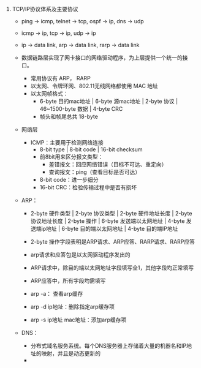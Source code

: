 1. TCP/IP协议体系及主要协议
    - ping -> icmp, telnet -> tcp, ospf -> ip, dns -> udp
    - icmp -> ip, tcp -> ip, udp -> ip
    - ip -> data link, arp -> data link, rarp -> data link

    - 数据链路层实现了网卡接口的网络驱动程序，为上层提供一个统一的接口。
        - 常用协议有 ARP， RARP
        - 以太网、令牌环网、802.11无线网络都使用 MAC 地址
        - 以太网帧格式：
            - 6-byte 目的mac地址 | 6-byte 源mac地址 | 2-byte 协议 | 46~1500-byte 数据 | 4-byte CRC
            - 帧头和帧尾总共 18-byte

    - 网络层
        - ICMP：主要用于检测网络连接
            - 8-bit type | 8-bit code | 16-bit checksum
            - 前8bit用来区分报文类型：
                - 差错报文：回应网络错误（目标不可达、重定向）
                - 查询报文：ping（查看目标是否可达）
            - 8-bit code：进一步细分
            - 16-bit CRC：检验传输过程中是否有损坏


    - ARP：
        - 2-byte 硬件类型 | 2-byte 协议类型 | 2-byte 硬件地址长度 | 2-byte 协议地址长度 | 2-byte 操作 | 6-byte 发送端以太网地址 | 4-byte 发送端ip地址 | 6-byte 目的端以太网地址 | 4-byte 目的端IP地址

        - 2-byte 操作字段表明是ARP请求、ARP应答、RARP请求、RARP应答
        - arp请求和应答包是以太网驱动程序发出的
        - ARP请求中，除目的端以太网地址字段填写全1，其他字段均正常填写
        - ARP应答中，所有字段均需填写
        - arp -a： 查看arp缓存
        - arp -d ip地址：删除指定arp缓存项
        - arp -s ip地址 mac地址：添加arp缓存项

    - DNS：
        - 分布式域名服务系统。每个DNS服务器上存储着大量的机器名和IP地址的映射，并且是动态更新的
        - 


